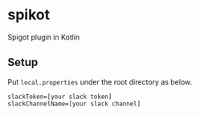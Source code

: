 # spikot
Spigot plugin in Kotlin

## Setup
Put `local.properties` under the root directory as below.

```local.properties
slackToken=[your slack token]
slackChannelName=[your slack channel]
```
